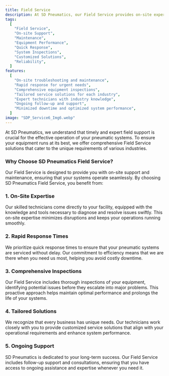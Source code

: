 ```yaml
---
title: Field Service
description: At SD Pneumatics, our Field Service provides on-site expert support and maintenance to ensure your pneumatic systems run efficiently and with minimal downtime. Our skilled technicians offer rapid response times, comprehensive inspections, and customized solutions tailored to your specific operational needs. With SD Pneumatics, you get reliable, proactive service to extend the life and optimize the performance of your equipment.
tags:
  [
    "Field Service",
    "On-site Support",
    "Maintenance",
    "Equipment Performance",
    "Quick Response",
    "System Inspections",
    "Customized Solutions",
    "Reliability",
  ]
features:
  [
    "On-site troubleshooting and maintenance",
    "Rapid response for urgent needs",
    "Comprehensive equipment inspections",
    "Tailored service solutions for each industry",
    "Expert technicians with industry knowledge",
    "Ongoing follow-up and support",
    "Minimized downtime and optimized system performance",
  ]
image: "SDP_Service6_Img6.webp"
---
```


At SD Pneumatics, we understand that timely and expert field support is crucial for the effective operation of your pneumatic systems. To ensure your equipment runs at its best, we offer comprehensive Field Service solutions that cater to the unique requirements of various industries.

### Why Choose SD Pneumatics Field Service?

Our Field Service is designed to provide you with on-site support and maintenance, ensuring that your systems operate seamlessly. By choosing SD Pneumatics Field Service, you benefit from:

### 1. On-Site Expertise

Our skilled technicians come directly to your facility, equipped with the knowledge and tools necessary to diagnose and resolve issues swiftly. This on-site expertise minimizes disruptions and keeps your operations running smoothly.

### 2. Rapid Response Times

We prioritize quick response times to ensure that your pneumatic systems are serviced without delay. Our commitment to efficiency means that we are there when you need us most, helping you avoid costly downtime.

### 3. Comprehensive Inspections

Our Field Service includes thorough inspections of your equipment, identifying potential issues before they escalate into major problems. This proactive approach helps maintain optimal performance and prolongs the life of your systems.

### 4. Tailored Solutions

We recognize that every business has unique needs. Our technicians work closely with you to provide customized service solutions that align with your operational requirements and enhance system performance.

### 5. Ongoing Support

SD Pneumatics is dedicated to your long-term success. Our Field Service includes follow-up support and consultations, ensuring that you have access to ongoing assistance and expertise whenever you need it.
